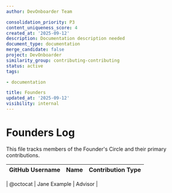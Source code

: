 ```yaml
---
author: DevOnboarder Team

consolidation_priority: P3
content_uniqueness_score: 4
created_at: '2025-09-12'
description: Documentation description needed
document_type: documentation
merge_candidate: false
project: DevOnboarder
similarity_group: contributing-contributing
status: active
tags:

- documentation

title: Founders
updated_at: '2025-09-12'
visibility: internal
---
```


# Founders Log

This file tracks members of the Founder's Circle and their primary contributions.

| GitHub Username | Name         | Contribution Type |
| --------------- | ------------ | ----------------- |

| @octocat        | Jane Example | Advisor           |
